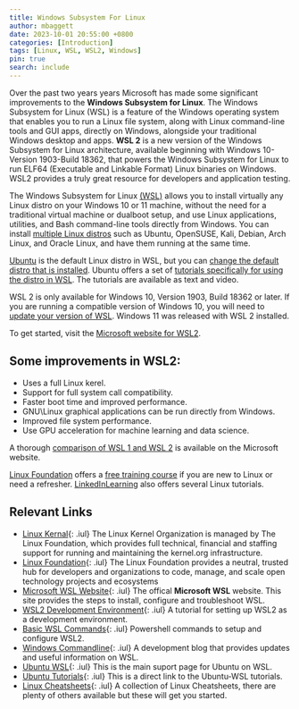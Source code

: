 ```yaml
---
title: Windows Subsystem For Linux
author: mbaggett
date: 2023-10-01 20:55:00 +0800
categories: [Introduction]
tags: [Linux, WSL, WSL2, Windows] 
pin: true
search: include
---
```

Over the past two years years Microsoft has made some significant improvements to the <b>Windows Subsystem for Linux</b>. The Windows Subsystem for Linux (WSL) is a feature of the Windows operating system that enables you to run a Linux file system, along with Linux command-line tools and GUI apps, directly on Windows, alongside your traditional Windows desktop and apps. <b>WSL 2</b> is a new version of the Windows Subsystem for Linux architecture, available beginning with Windows 10-Version 1903-Build 18362, that powers the Windows Subsystem for Linux to run ELF64 (Executable and Linkable Format) Linux binaries on Windows. WSL2 provides a truly great resource for developers and application testing.

<!-- Add your post content here -->

The Windows Subsystem for Linux [(WSL)](https://learn.microsoft.com/en-us/windows/wsl 'Microsoft WSL') allows you to install virtually any Linux distro on your Windows 10 or 11 machine, without the need for a traditional virtual machine or dualboot setup, and use Linux applications, utilities, and Bash command-line tools directly from Windows. You can install [multiple Linux distros](https://learn.microsoft.com/en-us/windows/wsl/install#ways-to-run-multiple-linux-distros-with-wsl 'Multiple Linux Distros on WSL2') such as Ubuntu, OpenSUSE, Kali, Debian, Arch Linux, and Oracle Linux, and have them running at the same time.

[Ubuntu](https://ubuntu.com 'Ubuntu Linux') is the default Linux distro in WSL, but you can [change the default distro that is installed](https://learn.microsoft.com/en-us/windows/wsl/install#change-the-default-linux-distro-installed 'Change the Default Distro for WSL'). Ubuntu offers a set of [tutorials specifically for using the distro in WSL](https://ubuntu.com/wsl 'Ubuntu WSL Tutorials'). The tutorials are available as text and video.

WSL 2 is only available for Windows 10, Version 1903, Build 18362 or later.  If you are running a compatible version of Windows 10, you will need to [update your version of WSL](https://learn.microsoft.com/en-us/windows/wsl/install#upgrade-version-from-wsl-1-to-wsl-2 'Upgrade to WSL2'). Windows 11 was released with WSL 2 installed.

To get started, visit the [Microsoft website for WSL2](https://learn.microsoft.com/en-us/windows/wsl/about 'Microsoft WSL2 Website').
## Some improvements in WSL2:
* Uses a full Linux kerel.
* Support for full system call compatibility.
* Faster boot time and improved performance.
* GNU\Linux graphical applications can be run directly from Windows.
* Improved file system performance.
* Use GPU acceleration for machine learning and data science.

A thorough [comparison of WSL 1 and WSL 2](https://learn.microsoft.com/en-us/windows/wsl/compare-versions 'Compare WSL1 and WSL 2') is available on the Microsoft website.

[Linux Foundation](https://www.linuxfoundation.org 'The Linux Foundation') offers a [free training course](https://www.edx.org/course/introduction-to-linux 'Free Linux Training') if you are new to Linux or need a refresher. [LinkedInLearning](https://itss.untsystem.edu/divisions/mrs/it-training/linkedin-learning.php 'LinkedInLearning') also offers several Linux tutorials.

## Relevant Links
* [Linux Kernal](https://kernel.org/ 'Official Linux Kernal Page'){: .iul}
The Linux Kernel Organization is managed by The Linux Foundation, which provides full technical, financial and staffing support for running and maintaining the kernel.org infrastructure.
* [Linux Foundation](https://www.linuxfoundation.org/ 'Linux Foundation'){: .iul}
The Linux Foundation provides a neutral, trusted hub for developers and organizations to code, manage, and scale open technology projects and ecosystems
* [Microsoft WSL Website](https://learn.microsoft.com/en-us/windows/wsl/ 'Microsoft WSL'){: .iul}
The offical **Microsoft WSL** website.  This site provides the steps to install, configure and troubleshoot WSL.
* [WSL2 Development Environment](https://learn.microsoft.com/en-us/windows/wsl/setup/environment 'WSL2 dev environment'){: .iul}
A tutorial for setting up WSL2 as a development environment.
* [Basic WSL Commands](https://learn.microsoft.com/en-us/windows/wsl/basic-commands 'Basic WSL commands'){: .iul} 
Powershell commands to setup and configure WSL2.
* [Windows Commandline](https://devblogs.microsoft.com/commandline/ 'Blog: Windows Command Line'){: .iul}
A development blog that provides updates and useful information on WSL.
* [Ubuntu WSL](https://ubuntu.com/wsl 'Wubunt WSL Page'){: .iul}
This is the main suport page for Ubuntu on WSL.
* [Ubuntu Tutorials](https://ubuntu.com/tutorials?topic=wsl2 'Ubuntu WSL Tutorials Direct Link'){: .iul}
This is a direct link to the Ubuntu-WSL tutorials.
* [Linux Cheatsheets](https://itsfoss.com/linux-commands-cheat-sheets/ 'Linux Cheatsheet'){: .iul}
A collection of Linux Cheatsheets, there are plenty of others available but these will get you started.